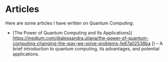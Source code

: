 # Articles

Here are some articles I have written on Quantum Computing:

- [The Power of Quantum Computing and Its Applications]( https://medium.com/@alessandra.uliana/the-power-of-quantum-computing-changing-the-way-we-solve-problems-fe87a02538ba ]) – A brief introduction to quantum computing, its advantages, and potential applications.
